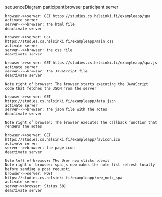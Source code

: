 sequenceDiagram
    participant browser
    participant server

    browser->>server: GET https://studies.cs.helsinki.fi/exampleapp/spa
    activate server
    server-->>browser: the html file
    deactivate server

    browser->>server: GET https://studies.cs.helsinki.fi/exampleapp/main.css
    activate server
    server-->>browser: the css file
    deactivate server

    browser->>server: GET https://studies.cs.helsinki.fi/exampleapp/spa.js
    activate server
    server-->>browser: the JavaScript file
    deactivate server

    Note right of browser: The browser starts executing the JavaScript code that fetches the JSON from the server

    browser->>server: GET https://studies.cs.helsinki.fi/exampleapp/data.json
    activate server
    server-->>browser: the json file with the notes
    deactivate server

    Note right of browser: The browser executes the callback function that renders the notes
    
    browser->>server: GET https://studies.cs.helsinki.fi/exampleapp/favicon.ico
    activate server
    server-->>browser: the page icon
    deactivate server

    Note left of browser: The User now clicks submit
    Note right of browser: spa.js now makes the note list refresh locally before sending a post requesti
    browser->>server: POST https://studies.cs.helsinki.fi/exampleapp/new_note_spa
    activate server
    server->>browser: Status 302
    deactivate server

